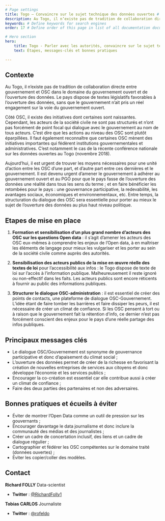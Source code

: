 ```yaml
---
# Page settings
title: Togo – Convaincre sur le sujet technique des données ouvertes # Define a title of your page
description: Au Togo, il n’existe pas de tradition de collaboration directe entre gouvernement et OSC dans le domaine du gouvernement ouvert et de l’ouverture des données. Découvrez quels ont été messages-clés adoptés pour convaincre l'administration. # Define a description of your page
keywords: # Define keywords for search engines
order: 17 # Define order of this page in list of all documentation documents

# Hero section
hero:
    title: Togo - Parler avec les autorités, convaincre sur le sujet technique des données ouvertes
    text: Étapes, messages-clés et bonnes pratiques
    
---
```


## Contexte

Au Togo, il n’existe pas de tradition de collaboration directe entre gouvernement et OSC dans le domaine du gouvernement ouvert et de l’ouverture des données. Le pays dispose de textes législatifs favorables à l’ouverture des données, sans que le gouvernement n’ait pris un réel engagement sur la voie du gouvernement ouvert.


Côté OSC, il existe des initiatives dont certaines sont naissantes. Cependant, les acteurs de la société civile ne sont pas structurés et n’ont pas forcément de point focal qui dialogue avec le gouvernement au nom de tous acteurs. C’est dire que les actions au niveau des OSC sont plutôt éparpillées. Il faut également reconnaître que certaines OSC mènent des initiatives importantes qui fédèrent institutions gouvernementales et administratives. C’est notamment le cas de la récente conférence nationale sur les données ouvertes au Togo (novembre 2018).


Aujourd’hui, il est urgent de trouver les moyens nécessaires pour une unité d’action entre les OSC d’une part, et d’autre part entre ces dernières et le gouvernement. Il est devenu urgent d’amener le gouvernement à adhérer au gouvernement ouvert et au PGO pour que le pays fasse de l’ouverture des données une réalité dans tous les sens du terme ; et en faire bénéficier les retombées pour le pays : une gouvernance participative, la redevabilité, les avantages sociaux, économiques et environnementaux, etc. Entre temps, la structuration du dialogue des OSC sera essentielle pour porter au mieux le sujet de l’ouverture des données au plus haut niveau politique.

## Etapes de mise en place 

1.  **Formation et sensibilisation d’un plus grand nombre d’acteurs des OSC sur les questions Open data** : il s’agit d’amener les acteurs des OSC eux-mêmes à comprendre les enjeux de l’Open data, à en maîtriser les éléments de langage pour mieux les vulgariser et les porter au sein de la société civile comme auprès des autorités. 

2.  **Sensibilisation des acteurs publics de la mise en œuvre réelle des textes de loi** pour l’accessibilité aux infos : le Togo dispose de texte de loi sur l’accès à l’information publique. Malheureusement il reste ignoré ou non-effectif dans les faits. Les acteurs publics sont encore réticents à fournir au public des informations publiques.
3. **Structurer le dialogue OSC-administration** : il est essentiel de créer des points de contacts, une plateforme de dialogue OSC-Gouvernement. L’idée étant de faire tomber les barrières et faire dissiper les peurs, il est nécessaire de créer un climat de confiance. Si les OSC pensent à tort ou à raison que le gouvernement fait la rétention d’info, ce dernier n’est pas forcément conscient des enjeux pour le pays d’une réelle partage des infos publiques.

## Principaux messages clés

* Le dialogue OSC/Gouvernement est synonyme de gouvernance participative et donc d’apaisement du climat social ;
* L’ouverture des données permet de créer de la richesse en favorisant la création de nouvelles entreprises de services aux citoyens et donc développe l’économie et les services publics ;
* Encourager la co-création est essentiel car elle contribue aussi à créer un climat de confiance ;
* Faire des deux parties des partenaires et non des adversaires.

## Bonnes pratiques et écueils à éviter

* Éviter de montrer l’Open Data comme un outil de pression sur les gouvernants ;
* Encourager davantage le data journalisme et donc inclure la communauté des médias et des journalistes ;
* Créer un cadre de concertation inclusif, des liens et un cadre de dialogue régulier ; 
* Cartographier et fédérer les OSC compétentes sur le domaine traité (données ouvertes) ;
* Éviter les copier/coller des modèles.

## Contact

**Richard FOLLY**
Data-scientist
- **Twitter** : [@RichardFolly1](https://twitter.com/RichardFolly1?lang=fr)

**Tobias CARLOS**
Journaliste
- **Twitter** : [@rofeldo](https://twitter.com/rofeldo?lang=fr)


